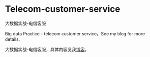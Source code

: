 # Telecom-customer-service
大数据实战-电信客服

Big data Practice - telecom customer service，See my blog for more details.

大数据实战-电信客服，具体内容见我[博客](https://www.cnblogs.com/ginkgo-/p/14265374.html)。
